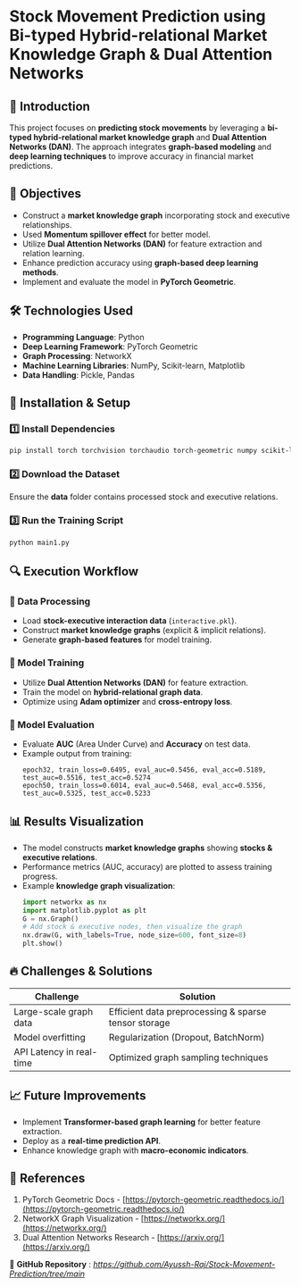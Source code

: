 # Stock Movement Prediction using Bi-typed Hybrid-relational Market Knowledge Graph & Dual Attention Networks

## 📌 Introduction
This project focuses on **predicting stock movements** by leveraging a **bi-typed hybrid-relational market knowledge graph** and **Dual Attention Networks (DAN)**. The approach integrates **graph-based modeling** and **deep learning techniques** to improve accuracy in financial market predictions.

## 🎯 Objectives
- Construct a **market knowledge graph** incorporating stock and executive relationships.
- Used **Momentum spillover effect** for better model.
- Utilize **Dual Attention Networks (DAN)** for feature extraction and relation learning.
- Enhance prediction accuracy using **graph-based deep learning methods**.
- Implement and evaluate the model in **PyTorch Geometric**.

## 🛠️ Technologies Used
- **Programming Language**: Python
- **Deep Learning Framework**: PyTorch Geometric
- **Graph Processing**: NetworkX
- **Machine Learning Libraries**: NumPy, Scikit-learn, Matplotlib
- **Data Handling**: Pickle, Pandas

## 🚀 Installation & Setup
### 1️⃣ Install Dependencies
```bash
pip install torch torchvision torchaudio torch-geometric numpy scikit-learn matplotlib networkx dill
```

### 2️⃣ Download the Dataset
Ensure the **data** folder contains processed stock and executive relations.

### 3️⃣ Run the Training Script
```bash
python main1.py
```

## 🔍 Execution Workflow
### 📌 Data Processing
- Load **stock-executive interaction data** (`interactive.pkl`).
- Construct **market knowledge graphs** (explicit & implicit relations).
- Generate **graph-based features** for model training.

### 📌 Model Training
- Utilize **Dual Attention Networks (DAN)** for feature extraction.
- Train the model on **hybrid-relational graph data**.
- Optimize using **Adam optimizer** and **cross-entropy loss**.

### 📌 Model Evaluation
- Evaluate **AUC** (Area Under Curve) and **Accuracy** on test data.
- Example output from training:
  ```
  epoch32, train_loss=0.6495, eval_auc=0.5456, eval_acc=0.5189, test_auc=0.5516, test_acc=0.5274
  epoch50, train_loss=0.6014, eval_auc=0.5468, eval_acc=0.5356, test_auc=0.5325, test_acc=0.5233
  ```

## 📊 Results Visualization
- The model constructs **market knowledge graphs** showing **stocks & executive relations**.
- Performance metrics (AUC, accuracy) are plotted to assess training progress.
- Example **knowledge graph visualization**:
  ```python
  import networkx as nx
  import matplotlib.pyplot as plt
  G = nx.Graph()
  # Add stock & executive nodes, then visualize the graph
  nx.draw(G, with_labels=True, node_size=600, font_size=8)
  plt.show()
  ```

## 🔥 Challenges & Solutions
| Challenge                 | Solution |
|---------------------------|----------|
| Large-scale graph data    | Efficient data preprocessing & sparse tensor storage |
| Model overfitting         | Regularization (Dropout, BatchNorm) |
| API Latency in real-time  | Optimized graph sampling techniques |

## 📈 Future Improvements
- Implement **Transformer-based graph learning** for better feature extraction.
- Deploy as a **real-time prediction API**.
- Enhance knowledge graph with **macro-economic indicators**.

## 📖 References
1. PyTorch Geometric Docs - [https://pytorch-geometric.readthedocs.io/](https://pytorch-geometric.readthedocs.io/)
2. NetworkX Graph Visualization - [https://networkx.org/](https://networkx.org/)
3. Dual Attention Networks Research - [https://arxiv.org/](https://arxiv.org/)

📌 **GitHub Repository** : *https://github.com/Ayussh-Raj/Stock-Movement-Prediction/tree/main*

